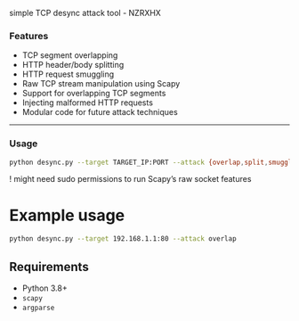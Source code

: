 simple TCP desync attack tool - NZRXHX

### Features

- TCP segment overlapping
- HTTP header/body splitting
- HTTP request smuggling
- Raw TCP stream manipulation using Scapy
- Support for overlapping TCP segments
- Injecting malformed HTTP requests
- Modular code for future attack techniques

---

### Usage
```bash
python desync.py --target TARGET_IP:PORT --attack {overlap,split,smuggle}
```
! might need sudo permissions to run Scapy’s raw socket features

# Example usage
```bash
python desync.py --target 192.168.1.1:80 --attack overlap
```

## Requirements

- Python 3.8+
- `scapy`
- `argparse`
